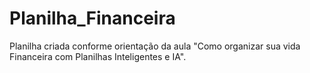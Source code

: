 # Planilha_Financeira

Planilha criada conforme orientação da aula "Como organizar sua vida Financeira com Planilhas Inteligentes e IA".

